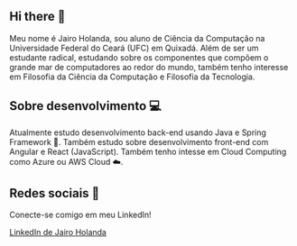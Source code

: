 ## Hi there 👋
Meu nome é Jairo Holanda, sou aluno de Ciência da Computação na Universidade Federal do Ceará (UFC) em Quixadá. Além de ser um estudante radical, estudando sobre os componentes que compõem o grande mar de computadores ao redor do mundo, também tenho interesse em Filosofia da Ciência da Computação e Filosofia da Tecnologia.

## Sobre desenvolvimento 💻
Atualmente estudo desenvolvimento back-end usando Java e Spring Framework 🌱. Também estudo sobre desenvolvimento front-end com Angular e React (JavaScript). Também tenho intesse em Cloud Computing como Azure ou AWS Cloud ☁️.

## Redes sociais 👥
Conecte-se comigo em meu LinkedIn!

[LinkedIn de Jairo Holanda](https://www.linkedin.com/in/jairohdasilva/)
